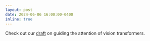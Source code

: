 ```yaml
---
layout: post
date: 2024-06-06 16:00:00-0400
inline: true
---
```


Check out our [draft](https://arxiv.org/abs/2406.03303) on guiding the attention of vision transformers.
